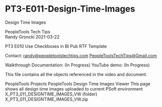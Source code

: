 # PT3-E011-Design-Time-Images
Design Time Images

PeopleTools Tech Tips    
Randy Groncki	2021-03-22

PT3 E010 Use Checkboxes in BI Pub RTF Template

Contact: 
   randy@peopletoolstechtips.com
   PeopleToolsTechTips@Gmail.com

Walkthrough Documentation: (In Progress)
YouTube demo: (In Progress)


This file contains all the objects referenced in the video and document.

PeopleTools Projects
  PeopleTools Design Time Images Viewer
     This page shows all design time images uploaded to current PSoft environment
      X_PT3_011_DESIGNTIME_IMAGES_VW (folder)
      X_PT3_011_DESIGNTIME_IMAGES_VW.zip
